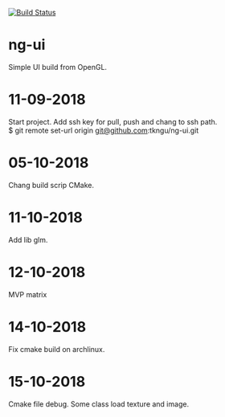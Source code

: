 [![Build Status](https://travis-ci.org/TKNgu/ng-ui.svg?branch=master)](https://travis-ci.org/TKNgu/ng-ui)

# ng-ui
Simple UI build from OpenGL.

# 11-09-2018
Start project.
Add ssh key for pull, push and chang to ssh path.<br/>
$ git remote set-url origin git@github.com:tkngu/ng-ui.git

# 05-10-2018
Chang build scrip CMake.

# 11-10-2018
Add lib glm.

# 12-10-2018
MVP matrix

# 14-10-2018
Fix cmake build on archlinux.

# 15-10-2018
Cmake file debug.
Some class load texture and image.
